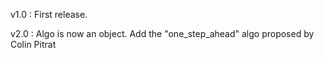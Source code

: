 v1.0 : First release.

v2.0 : Algo is now an object. Add the "one_step_ahead" algo proposed by Colin Pitrat